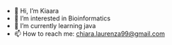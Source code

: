 - 👋 Hi, I’m Kiaara
- 👀 I’m interested in Bioinformatics
- 🌱 I’m currently learning java
- 📫 How to reach me: chiara.laurenza99@gmail.com

<!---
ChiaraLaurenza/ChiaraLaurenza is a ✨ special ✨ repository because its `README.md` (this file) appears on your GitHub profile.
You can click the Preview link to take a look at your changes.
--->
